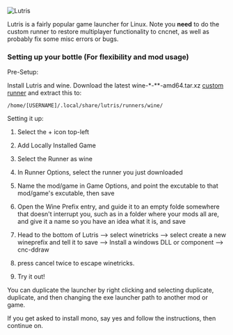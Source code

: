  
![Lutris](https://upload.wikimedia.org/wikipedia/commons/9/99/Lutris_Game_Platform_%28Logo%29.svg)

Lutris is a fairly popular game launcher for Linux. Note you **need** to do the custom runner to restore multiplayer functionality to cncnet, as well as probably fix some misc errors or bugs.

### Setting up your bottle (For flexibility and mod usage)

Pre-Setup:

Install Lutris and wine.
Download the latest wine-*-**-amd64.tar.xz [custom runner](https://github.com/Kron4ek/Wine-Builds/releases) and extract this to:
```
/home/[USERNAME]/.local/share/lutris/runners/wine/
```
Setting it up:


1. Select the + icon top-left

2. Add Locally Installed Game

3. Select the Runner as wine

4. In Runner Options, select the runner you just downloaded

5. Name the mod/game in Game Options, and point the excutable to that mod/game's excutable, then save

6. Open the Wine Prefix entry, and guide it to an empty folde somewhere that doesn't interrupt you, such as in a folder where your mods all are, and give it a name so you have an idea what it is, and save

7. Head to the bottom of Lutris --> select winetricks --> select create a new wineprefix and tell it to save  --> Install a windows DLL or component --> cnc-ddraw

8. press cancel twice to escape winetricks.

9. Try it out!


You can duplicate the launcher by right clicking and selecting duplicate, duplicate, and then changing the exe launcher path to another mod or game.

If you get asked to install mono, say yes and follow the instructions, then continue on.
